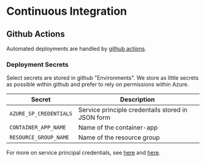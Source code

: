# Continuous Integration

## Github Actions

Automated deployments are handled by [github actions](https://github.com/DFE-Digital/buy-for-your-school/actions).

### Deployment Secrets

Select secrets are stored in github "Environments". We store as little secrets as possible within github and prefer to rely on permissions within Azure.

|Secret|Description|
|-|-|
|`AZURE_SP_CREDENTIALS`|Service principle credentails stored in JSON form|
|`CONTAINER_APP_NAME`|Name of the container-app|
|`RESOURCE_GROUP_NAME`|Name of the resource group|

For more on service principal credentials, see [here](https://learn.microsoft.com/en-us/azure/developer/github/connect-from-azure?tabs=azure-portal%2Clinux#create-a-service-principal) and [here](https://github.com/marketplace/actions/azure-login#configure-a-service-principal-with-a-secret).
